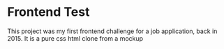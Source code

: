 # Frontend Test

This project was my first frontend challenge for a job application, back in 2015. It is a pure css html clone from a mockup 
